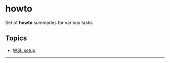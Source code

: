 # __howto__

Set of __howto__ summaries for various tasks

## Topics

- [WSL setup](topics/howto-wsl.md)

---
